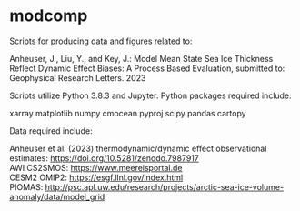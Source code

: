 # modcomp

Scripts for producing data and figures related to:

Anheuser, J., Liu, Y., and Key, J.: Model Mean State Sea Ice Thickness Reflect Dynamic Effect Biases: A Process Based Evaluation, submitted to: Geophysical Research Letters. 2023

Scripts utilize Python 3.8.3 and Jupyter. Python packages required include:

xarray
matplotlib
numpy
cmocean
pyproj
scipy
pandas
cartopy 

Data required include:

Anheuser et al. (2023) thermodynamic/dynamic effect observational estimates: https://doi.org/10.5281/zenodo.7987917  
AWI CS2SMOS: https://www.meereisportal.de  
CESM2 OMIP2: https://esgf.llnl.gov/index.html  
PIOMAS: http://psc.apl.uw.edu/research/projects/arctic-sea-ice-volume-anomaly/data/model_grid  
